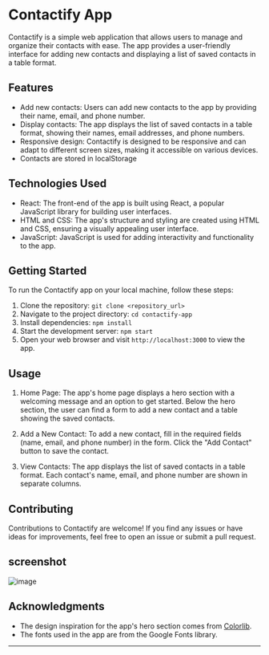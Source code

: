 # Contactify App

Contactify is a simple web application that allows users to manage and organize their contacts with ease. The app provides a user-friendly interface for adding new contacts and displaying a list of saved contacts in a table format.

## Features

- Add new contacts: Users can add new contacts to the app by providing their name, email, and phone number.
- Display contacts: The app displays the list of saved contacts in a table format, showing their names, email addresses, and phone numbers.
- Responsive design: Contactify is designed to be responsive and can adapt to different screen sizes, making it accessible on various devices.
- Contacts are stored in localStorage

## Technologies Used

- React: The front-end of the app is built using React, a popular JavaScript library for building user interfaces.
- HTML and CSS: The app's structure and styling are created using HTML and CSS, ensuring a visually appealing user interface.
- JavaScript: JavaScript is used for adding interactivity and functionality to the app.

## Getting Started

To run the Contactify app on your local machine, follow these steps:

1. Clone the repository: `git clone <repository_url>`
2. Navigate to the project directory: `cd contactify-app`
3. Install dependencies: `npm install`
4. Start the development server: `npm start`
5. Open your web browser and visit `http://localhost:3000` to view the app.

## Usage

1. Home Page: The app's home page displays a hero section with a welcoming message and an option to get started. Below the hero section, the user can find a form to add a new contact and a table showing the saved contacts.

2. Add a New Contact: To add a new contact, fill in the required fields (name, email, and phone number) in the form. Click the "Add Contact" button to save the contact.

3. View Contacts: The app displays the list of saved contacts in a table format. Each contact's name, email, and phone number are shown in separate columns.

## Contributing

Contributions to Contactify are welcome! If you find any issues or have ideas for improvements, feel free to open an issue or submit a pull request.

## screenshot

![image](https://github.com/FREDVUNI/contactify/assets/41730664/204d8231-1c97-4103-a793-11d12f6df6ed)


## Acknowledgments

- The design inspiration for the app's hero section comes from [Colorlib](https://colorlib.com/).
- The fonts used in the app are from the Google Fonts library.

---
